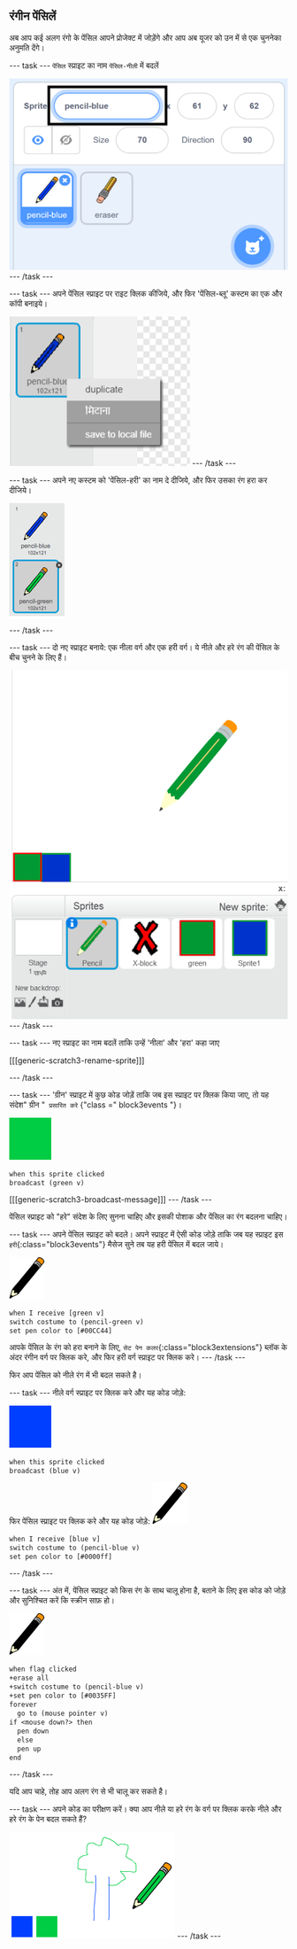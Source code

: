 ## रंगीन पेंसिलें

अब आप कई अलग रंगो के पेंसिल आपने प्रोजेक्ट में जोड़ेंगे और आप अब यूजर को उन में से एक चुननेका अनुमति देंगे।

\--- task \--- `पेंसिल` स्प्राइट का नाम `पेंसिल-नीली` में बदलें

![rename-pencil](images/rename-pencil.png) \--- /task \---

\--- task \--- अपने पेंसिल स्प्राइट पर राइट क्लिक कीजिये, और फिर 'पेंसिल-ब्लू' कस्टम का एक और कॉपी बनाइये।

![स्क्रीनशॉट](images/paint-blue-duplicate.png) \--- /task \---

\--- task \--- अपने नए कस्टम को 'पेंसिल-हरी' का नाम दे दीजिये, और फिर उसका रंग हरा कर दीजिये।

![स्क्रीनशॉट](images/paint-pencil-green.png)

\--- /task \---

\--- task \--- दो नए स्प्राइट बनाये: एक नीला वर्ग और एक हरी वर्ग। ये नीले और हरे रंग की पेंसिल के बीच चुनने के लिए हैं।

![स्क्रीनशॉट](images/paint-selectors.png) \--- /task \---

\--- task \--- नए स्प्राइट का नाम बदलें ताकि उन्हें 'नीला' और 'हरा' कहा जाए

[[[generic-scratch3-rename-sprite]]]

\--- /task \---

\--- task \--- 'ग्रीन' स्प्राइट में कुछ कोड जोड़ें ताकि जब इस स्प्राइट पर क्लिक किया जाए, तो यह संदेश" ग्रीन "` प्रसारित करे` {"class =" block3events "}।

![हरा वर्ग](images/green_square.png)

```blocks3
when this sprite clicked
broadcast (green v)
```

[[[generic-scratch3-broadcast-message]]] \--- /task \---

पेंसिल स्प्राइट को "हरे" संदेश के लिए सुनना चाहिए और इसकी पोशाक और पेंसिल का रंग बदलना चाहिए।

\--- task \--- अपने पेंसिल स्प्राइट को बदले। अपने स्प्राइट में ऐसी कोड जोड़े ताकि जब यह स्प्राइट इस `हरी`{:class="block3events"} मैसेज सुने तब यह हरी पेंसिल में बदल जाये।

![पेंसिल](images/pencil.png)

```blocks3
when I receive [green v]
switch costume to (pencil-green v)
set pen color to [#00CC44]
```

आपके पेंसिल के रंग को हरा बनाने के लिए, `सेट पेन कलर`{:class="block3extensions"} ब्लॉक के अंदर रंगीन वर्ग पर क्लिक करे, और फिर हरी वर्ग स्प्राइट पर क्लिक करे। \--- /task \---

फिर आप पेंसिल को नीले रंग में भी बदल सकते है।

\--- task \--- नीले वर्ग स्प्राइट पर क्लिक करे और यह कोड जोड़े:

![blue_square](images/blue_square.png)

```blocks3
when this sprite clicked
broadcast (blue v)
```

फिर पेंसिल स्प्राइट पर क्लिक करे और यह कोड जोड़े: ![पेंसिल](images/pencil.png)

```blocks3
when I receive [blue v]
switch costume to (pencil-blue v)
set pen color to [#0000ff]
```

\--- /task \---

\--- task \--- अंत में, पेंसिल स्प्राइट को किस रंग के साथ चालू होना है, बताने के लिए इस कोड को जोड़े और सुनिश्चित करें कि स्क्रीन साफ़ हो।

![पेंसिल](images/pencil.png)

```blocks3
when flag clicked
+erase all
+switch costume to (pencil-blue v)
+set pen color to [#0035FF]
forever
  go to (mouse pointer v)
if <mouse down?> then
  pen down
  else
  pen up
end
```

\--- /task \---

यदि आप चाहे, तोह आप अलग रंग से भी चालू कर सकते है।

\--- task \--- अपने कोड का परीक्षण करें। क्या आप नीले या हरे रंग के वर्ग पर क्लिक करके नीले और हरे रंग के पेन बदल सकते हैं?

![स्क्रीनशॉट](images/paint-pens-test.png) \--- /task \---